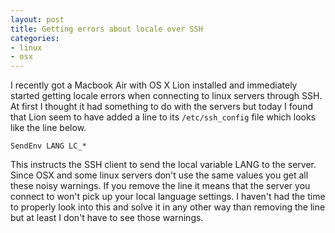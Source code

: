 ```yaml
---
layout: post
title: Getting errors about locale over SSH
categories:
- linux
- osx
---
```


I recently got a Macbook Air with OS X Lion installed and immediately started getting locale errors when connecting to linux servers through SSH. At first I thought it had something to do with the servers but today I found that Lion seem to have added a line to its `/etc/ssh_config` file which looks like the line below.

	SendEnv LANG LC_*

This instructs the SSH client to send the local variable LANG to the server. Since OSX and some linux servers don't use the same values you get all these noisy warnings. If you remove the line it means that the server you connect to won't pick up your local language settings. I haven't had the time to properly look into this and solve it in any other way than removing the line but at least I don't have to see those warnings.
